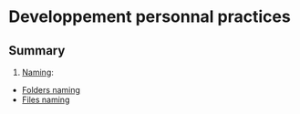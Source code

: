 # Developpement personnal practices

## Summary

1. [Naming](#naming):
  * [Folders naming](#folders-naming)
  * [Files naming](#files-naming)

